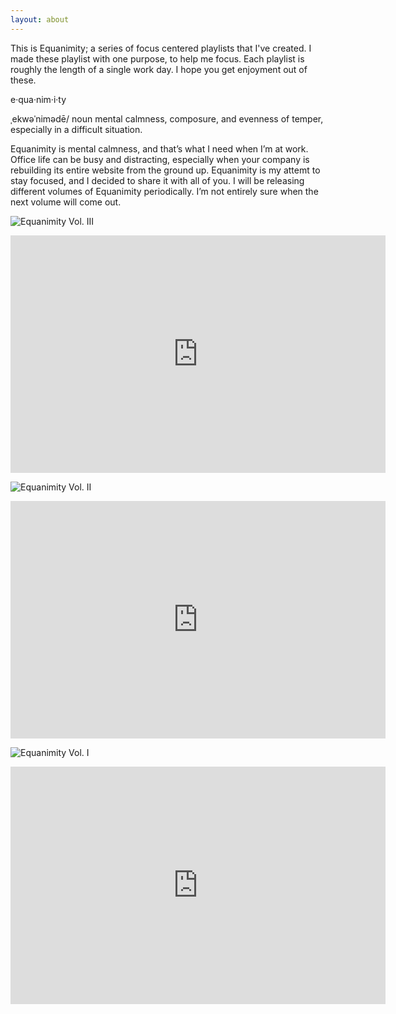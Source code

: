 ```yaml
---
layout: about
---
```


This is Equanimity; a series of focus centered playlists that I've created.
I made these playlist with one purpose, to help me focus. Each playlist is roughly the length of a single work day. I hope you get enjoyment out of these.

e·qua·nim·i·ty

ˌekwəˈnimədē/ noun mental calmness, composure, and evenness of temper, especially in a difficult situation.

Equanimity is mental calmness, and that’s what I need when I’m at work. Office life can be busy and distracting, especially when your company is rebuilding its entire website from the ground up. Equanimity is my attemt to stay focused, and I decided to share it with all of you. I will be releasing different volumes of Equanimity periodically. I’m not entirely sure when the next volume will come out.

![Equanimity Vol. III](http://68.media.tumblr.com/7846bb3f8047ae9f22a881fd47f058ac/tumblr_nsfnduI08z1qzy2heo1_540.jpg)

<iframe src="https://embed.spotify.com/?uri=spotify%3Auser%3Achancellorr%3Aplaylist%3A5Dz3iEAqYJbekllThnx1VD" width="600" height="380" frameborder="0" allowtransparency="true"></iframe>

![Equanimity Vol. II](http://68.media.tumblr.com/ed9778e2f0ed19389f84124459fa7228/tumblr_nq48guzXr51qzy2heo1_1280.jpg)

<iframe src="https://embed.spotify.com/?uri=spotify%3Auser%3Achancellorr%3Aplaylist%3A24okznK9GEZ2hb3AWW8DUX" width="600" height="380" frameborder="0" allowtransparency="true"></iframe>

![Equanimity Vol. I](http://68.media.tumblr.com/473170f4b8b2c0d839b66828ca9ef262/tumblr_noczjlkquj1qzy2heo1_1280.jpg)

<iframe src="https://embed.spotify.com/?uri=spotify%3Auser%3Achancellorr%3Aplaylist%3A4KzmAmZxXbqo0bgmzN3NOO" width="600" height="380" frameborder="0" allowtransparency="true"></iframe>
